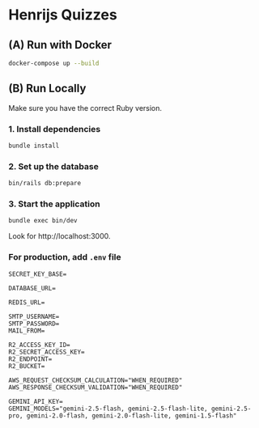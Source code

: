 # Henrijs Quizzes

## (A) Run with Docker

```bash
docker-compose up --build
```

## (B) Run Locally

Make sure you have the correct Ruby version.

### 1. Install dependencies

```bash
bundle install
```

### 2. Set up the database

```bash
bin/rails db:prepare
```

### 3. Start the application

```bash
bundle exec bin/dev
```

Look for http://localhost:3000.

### For production, add `.env` file

```
SECRET_KEY_BASE=

DATABASE_URL=

REDIS_URL=

SMTP_USERNAME=
SMTP_PASSWORD=
MAIL_FROM=

R2_ACCESS_KEY_ID=
R2_SECRET_ACCESS_KEY=
R2_ENDPOINT=
R2_BUCKET=

AWS_REQUEST_CHECKSUM_CALCULATION="WHEN_REQUIRED"
AWS_RESPONSE_CHECKSUM_VALIDATION="WHEN_REQUIRED"

GEMINI_API_KEY=
GEMINI_MODELS="gemini-2.5-flash, gemini-2.5-flash-lite, gemini-2.5-pro, gemini-2.0-flash, gemini-2.0-flash-lite, gemini-1.5-flash"

```
